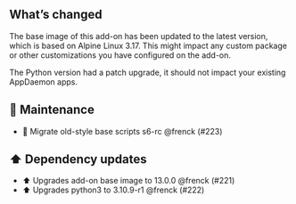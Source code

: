 ## What’s changed

The base image of this add-on has been updated to the latest version, which is based on Alpine Linux 3.17.
This might impact any custom package or other customizations you have configured on the add-on.

The Python version had a patch upgrade, it should not impact your existing AppDaemon apps.

## 🧰 Maintenance

- 🔨 Migrate old-style base scripts s6-rc @frenck (#223)

## ⬆️ Dependency updates

- ⬆️ Upgrades add-on base image to 13.0.0 @frenck (#221)
- ⬆️ Upgrades python3 to 3.10.9-r1 @frenck (#222)
